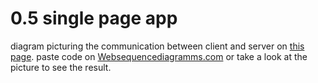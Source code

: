 # 0.5 single page app

diagram picturing the communication between client and server on [this page](https://fullstack-exampleapp.herokuapp.com/spa).
paste code on [Websequencediagramms.com](https://www.websequencediagrams.com/) or take a look at the picture to see the result.